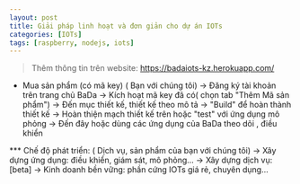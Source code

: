 ```yaml
---
layout: post
title: Giải pháp linh hoạt và đơn giản cho dự án IOTs
categories: [IOTs]
tags: [raspberry, nodejs, iots]
---
```


> Thêm thông tin trên website:
> https://badaiots-kz.herokuapp.com/


* Mua sản phẩm (có mã key) 
( Bạn với chúng tôi) 
-> Đăng ký tài khoản trên trang chủ BaDa 
-> Kích hoạt mã key đã có( chọn tab "Thêm Mã sản phẩm") 
-> Đến mục thiết kế, thiết kế theo mô tả 
-> "Build" để hoàn thành thiết kế 
-> Hoàn thiện mạch thiết kế trên hoặc "test" với ứng dụng mô phỏng 
-> Đến đây hoặc dùng các ứng dụng của BaDa theo dõi , điều khiển 

*** Chế độ phát triển: 
( Dịch vụ, sản phẩm của bạn với chúng tôi) 
-> Xây dựng ứng dụng: điều khiển, giám sát, mô phỏng... 
-> Xây dựng dịch vụ: [beta] 
-> Kinh doanh bền vững: phần cứng IOTs giá rẻ, chuyên dụng...
